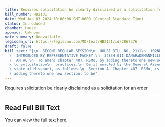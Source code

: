```yaml
---
title: Requires solicitation be clearly disclaimed as a solicitation for an order
bill_number: HB2131
date: Wed Jan 03 2024 00:00:00 GMT-0600 (Central Standard Time)
status: Introduced
chamber: House
sponsor: Unknown
vote_summary: Unavailable
legiscan_url: https://legiscan.com/MO/text/HB2131/id/2867376
draft: false
bill_text: "|\n  SECOND REGULAR SESSION\n  HOUSE BILL NO. 2131\n  102ND GENERAL ASSEMBLY\n\
  \  INTRODUCED BY REPRESENTATIVE MACKEY.\n  3483H.01I DANARADEMANMILLER,ChiefClerk\n\
  \  AN ACT\n  To amend chapter 407, RSMo, by adding thereto one new section relating\
  \ to solicitation\n  practices.\n  Be it enacted by the General Assembly of the\
  \ state of Missouri, as follows:\n  Section A. Chapter 407, RSMo, is amended by\
  \ adding thereto one new section, to be"
---
```

Requires solicitation be clearly disclaimed as a solicitation for an order

---

## Read Full Bill Text

You can view the full text [here](https://legiscan.com/MO/text/HB2131/id/2867376).
